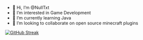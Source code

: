 - 👋 Hi, I’m @NullTxt
- 👀 I’m interested in Game Development
- 🌱 I’m currently learning Java
- 💞️ I’m looking to collaborate on open source minecraft plugins

<!---
NullTxt/NullTxt is a ✨ special ✨ repository because its `README.md` (this file) appears on your GitHub profile.
You can click the Preview link to take a look at your changes.
--->
[![GitHub Streak](http://github-readme-streak-stats.herokuapp.com?user=your-github-username&theme=dark&background=000000)](https://git.io/streak-stats)
